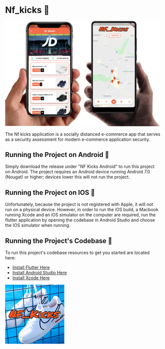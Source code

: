 # Nf_kicks 👟
![Nf_Kicks on IOS and Android](assets/devices.png)

The Nf kicks application is a socially distanced e-commerce app that serves as a security assessment for modern e-commerce application security.

## Running the Project on Android 📱

Simply download the release under "NF Kicks Android" to run this project on Android.
The project requires an Android device running Android 7.0 (Nougat) or higher; devices lower this will not run the project.

## Running the Project on IOS 📱

Unfortunately, because the project is not registered with Apple, it will not run on a physical device. However, in order to run the iOS build, a Macbook running Xcode and an iOS simulator on the computer are required, run the flutter application by opening the codebase in Android Studio and choose the IOS simulator when running.

## Running the Project's Codebase 🚀

To run this project's codebase resources to get you started are located here:

- [Install Flutter Here](https://flutter.dev/docs/get-started/install)
- [Install Android Studio Here](https://developer.android.com/studio/)
- [Install Xcode Here](https://apps.apple.com/us/app/xcode/id497799835)

![Nf_Kicks App Icon](https://raw.githubusercontent.com/4A-Dilla/nf_kicks/main/android/app/src/main/res/mipmap-xxxhdpi/ic_launcher.png)
